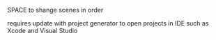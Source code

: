 SPACE to shange scenes in order

requires update with project generator to open projects in IDE such as Xcode and Visual Studio
